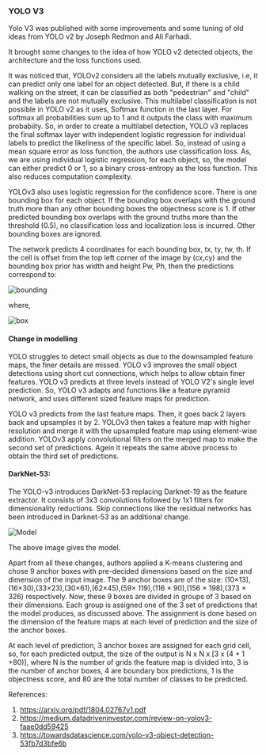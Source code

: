 ### YOLO V3

Yolo V3 was published with some improvements and some tuning of old ideas from YOLO v2 by Joseph Redmon and Ali Farhadi. 

It brought some changes to the idea of how YOLO v2 detected objects, the architecture and the loss functions used. 

It was noticed that, YOLOv2 considers all the labels mutually exclusive, i.e, it can predict only one label for an object detected. But, if there is a child walking on the street, it can be classified as both "pedestrian" and "child" and the labels are not mutually exclusive. This multilabel classification is not possible in YOLO v2 as it uses, Softmax function in the last layer. For softmax all probabilities sum up to 1 and it outputs the class with maximum probabiity. So, in order to create a multilabel detection, YOLO v3 replaces the final softmax layer with independent logistic regression for individual labels to predict the likeliness of the specific label. So, instead of using a mean square error as loss function, the authors use classification loss. As, we are using individual logistic regression, for each object, so, the model can either predict 0 or 1, so a binary cross-entropy as the loss function. This also reduces computation complexity.

YOLOv3 also uses logistic regression for the confidence score. There is one bounding box for each object. If the bounding box overlaps with the ground truth more than any other bounding boxes the objectness score is 1. If other predicted bounding box overlaps with the ground truths more than the threshold (0.5), no classification loss and localization loss is incurred. Other bounding boxes are ignored.

The network predicts 4 coordinates for each bounding box, tx, ty, tw, th. If the cell is offset from the top left corner of the image by (cx,cy) and the bounding box prior has width and height Pw, Ph, then the predictions correspond to:

![bounding](https://miro.medium.com/max/235/1*L2mpfhg2tixnWJqMSyoEEQ.png)

where,

![box](https://miro.medium.com/max/402/1*K5_cJ0wy_7uOxXvrm-4rQw.png)

#### Change in modelling

YOLO struggles to detect small objects as due to the downsampled feature maps, the finer details are missed. YOLO v3 improves the small object detections using short cut connections, which helps to allow obtain finer features. YOLO v3 predicts at three levels instead of YOLO V2's single level prediction. So, YOLO v3 adapts and functions like a feature pyramid network, and uses different sized feature maps for prediction. 

YOLO v3 predicts from the last feature maps. Then, it goes back 2 layers back and upsamples it by 2. YOLOv3 then takes a feature map with higher resolution and merge it with the upsampled feature map using element-wise addition. YOLOv3 apply convolutional filters on the merged map to make the second set of predictions. Agein it repeats the same above process to obtain the third set of predictions.

#### DarkNet-53:

The YOLO-v3 introduces  DarkNet-53 replacing Darknet-19 as the feature extractor. It consists of 3x3 convolutions followed by 1x1 filters for dimensionality reductions. Skip connections like the residual networks has been introduced in Darknet-53 as an additional change.

![Model](https://miro.medium.com/max/334/1*biRYJyCSv-UTbTQTa4Afqg.png)


The above image gives the model.

Apart from all these changes, authors applied a K-means clustering and chose 9 anchor boxes with pre-decided dimensions based on the size and dimension of the input image. The 9 anchor boxes are of the size:  (10×13),(16×30),(33×23),(30×61),(62×45),(59× 119),(116 × 90),(156 × 198),(373 × 326) respectively. Now, these 9 boxes are divided in groups of 3 based on their dimensions. Each group is assigned one of the 3 set of predictions that the model produces, as discussed above. The assignment is done based on the dimension of the feature maps at each level of prediction and the size of the anchor boxes.

At each level of prediction, 3 anchor boxes are assigned for each grid cell, so, for each predicted output, the size of the output is N x N x \[3 x (4 + 1 +80)], where N is the number of grids the feature map is divided into, 3 is the number of anchor boxes, 4 are boundary box predictions, 1 is the objectness score, and 80 are the total number of classes to be predicted.

References:

1. https://arxiv.org/pdf/1804.02767v1.pdf
2. https://medium.datadriveninvestor.com/review-on-yolov3-faae0dd59425
3. https://towardsdatascience.com/yolo-v3-object-detection-53fb7d3bfe6b

